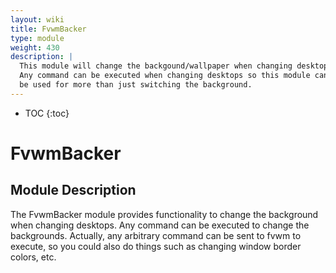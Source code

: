```yaml
---
layout: wiki
title: FvwmBacker
type: module
weight: 430
description: |
  This module will change the backgound/wallpaper when changing desktops.
  Any command can be executed when changing desktops so this module can
  be used for more than just switching the background.
---
```

* TOC
{:toc}

# FvwmBacker

## Module Description

The FvwmBacker module provides functionality to change the  background when
changing  desktops.  Any command can be executed to change the backgrounds.
Actually, any arbitrary command can be sent to fvwm to execute, so  you
could also do things such as changing window border colors, etc.

